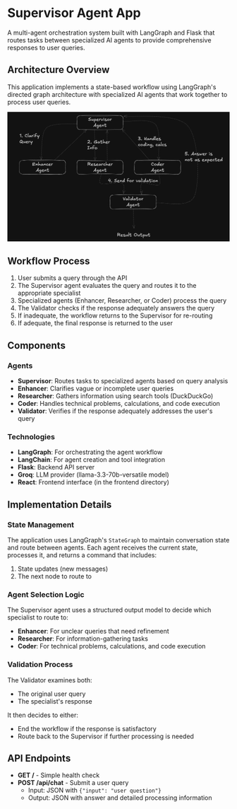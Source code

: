 # Supervisor Agent App

A multi-agent orchestration system built with LangGraph and Flask that routes tasks between specialized AI agents to provide comprehensive responses to user queries.

## Architecture Overview

This application implements a state-based workflow using LangGraph's directed graph architecture with specialized AI agents that work together to process user queries.

![Flow of Supervisor Multi Agent](flow.png "Supervisor Multi Agent")

## Workflow Process

1. User submits a query through the API
2. The Supervisor agent evaluates the query and routes it to the appropriate specialist
3. Specialized agents (Enhancer, Researcher, or Coder) process the query
4. The Validator checks if the response adequately answers the query
5. If inadequate, the workflow returns to the Supervisor for re-routing
6. If adequate, the final response is returned to the user

## Components

### Agents

- **Supervisor**: Routes tasks to specialized agents based on query analysis
- **Enhancer**: Clarifies vague or incomplete user queries
- **Researcher**: Gathers information using search tools (DuckDuckGo)
- **Coder**: Handles technical problems, calculations, and code execution
- **Validator**: Verifies if the response adequately addresses the user's query

### Technologies

- **LangGraph**: For orchestrating the agent workflow
- **LangChain**: For agent creation and tool integration
- **Flask**: Backend API server
- **Groq**: LLM provider (llama-3.3-70b-versatile model)
- **React**: Frontend interface (in the frontend directory)

## Implementation Details

### State Management

The application uses LangGraph's `StateGraph` to maintain conversation state and route between agents. Each agent receives the current state, processes it, and returns a command that includes:

1. State updates (new messages)
2. The next node to route to

### Agent Selection Logic

The Supervisor agent uses a structured output model to decide which specialist to route to:

- **Enhancer**: For unclear queries that need refinement
- **Researcher**: For information-gathering tasks
- **Coder**: For technical problems, calculations, and code execution

### Validation Process

The Validator examines both:

- The original user query
- The specialist's response

It then decides to either:

- End the workflow if the response is satisfactory
- Route back to the Supervisor if further processing is needed

## API Endpoints

- **GET /** - Simple health check
- **POST /api/chat** - Submit a user query
  - Input: JSON with `{"input": "user question"}`
  - Output: JSON with answer and detailed processing information